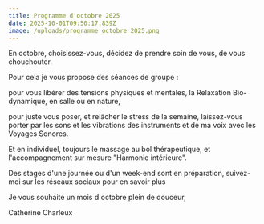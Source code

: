 ```yaml
---
title: Programme d'octobre 2025
date: 2025-10-01T09:50:17.839Z
image: /uploads/programme_octobre_2025.png
---
```

E﻿n octobre, choisissez-vous, décidez de prendre soin de vous, de vous chouchouter.

P﻿our cela je vous propose des séances de groupe :

pour vous libérer des tensions physiques et mentales, la Relaxation Bio-dynamique, en salle ou en nature,

p﻿our juste vous poser, et relâcher le stress de la semaine, laissez-vous porter par les sons et les vibrations des instruments et de ma voix avec les Voyages Sonores.

E﻿t en individuel, toujours le massage au bol thérapeutique, et l'accompagnement sur mesure "Harmonie intérieure".

D﻿es stages d'une journée ou d'un week-end sont en préparation, suivez-moi sur les réseaux sociaux pour en savoir plus

J﻿e vous souhaite un mois d'octobre plein de douceur,

C﻿atherine Charleux